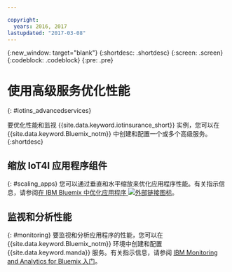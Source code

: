 ```yaml
---

copyright:
  years: 2016, 2017
lastupdated: "2017-03-08"
---
```


<!-- Common attributes used in the template are defined as follows: -->
{:new_window: target="blank"}
{:shortdesc: .shortdesc}
{:screen: .screen}
{:codeblock: .codeblock}
{:pre: .pre}



<!-- {{site.data.keyword.iotinsurance_full}}  {{site.data.keyword.iotinsurance_short}}  -->


# 使用高级服务优化性能 
{: #iotins_advancedservices}


要优化性能和监视 {{site.data.keyword.iotinsurance_short}} 实例，您可以在 {{site.data.keyword.Bluemix_notm}} 中创建和配置一个或多个高级服务。
{:shortdesc}

## 缩放 IoT4I 应用程序组件
{: #scaling_apps}
您可以通过垂直和水平缩放来优化应用程序性能。有关指示信息，请参阅[在 IBM Bluemix 中优化应用程序 ![外部链接图标](../../icons/launch-glyph.svg)](http://www.ibm.com/developerworks/cloud/library/cl-bluemix-autoscale/)。

## 监视和分析性能
{: #monitoring}
要监视和分析应用程序的性能，您可以在 {{site.data.keyword.Bluemix_notm}} 环境中创建和配置 {{site.data.keyword.manda}} 服务。有关指示信息，请参阅 [IBM Monitoring and Analytics for Bluemix 入门](../monana/index.html#gettingstartedtemplate)。

<!-- ### Monitoring logging information with Logmet

https://console.ng.bluemix.net/docs/services/MessageHub/index.html#messagehub072
-->

<!--
### Monitoring with New Relic
For additional monitoring, you can use New Relic, a third-party service that provides monitoring metrics for your application. For instructions to create the New Relic service in your {{site.data.keyword.Bluemix_notm}} environment, see [Using New Relic](https://console.ng.bluemix.net/docs/runtimes/liberty/newRelic.html).
-->
